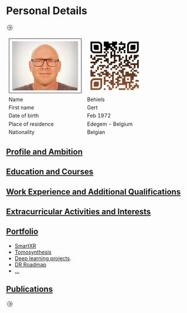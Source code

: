 # Personal Details 

<a href="Ambition.html"><img src="images/next.png" width="20" height="20"></a>

<table class="tg">
<thead>
  <tr>
    <td class="tg-73oq"><a href="https://gearlux.github.io/"><img src="images/Profile.png" width="200" height="150"></a></td>
    <td class="tg-73oq"><a href="https://gearlux.github.io/">
                        <img src="images/qr-code.png" width="150" height="150"></a></td>
  </tr>
  <tr>
    <td class="tg-73oq">Name</td>
    <td class="tg-73oq">Behiels</td>
  </tr>
  <tr>
    <td class="tg-73oq">First name</td>
    <td class="tg-73oq">Gert</td>
  </tr>
  <tr>
    <td class="tg-73oq">Date of birth</td>
    <td class="tg-73oq">Feb 1972</td>
  </tr>
  <tr>
    <td class="tg-73oq">Place of residence</td>
    <td class="tg-73oq">Edegem - Belgium</td>
  </tr>
  <tr>
    <td class="tg-73oq">Nationality</td>
    <td class="tg-73oq">Belgian</td>
  </tr>
</thead>
</table>

## [Profile and Ambition](Ambition.md)
## [Education and Courses](Education.md)
## [Work Experience and Additional Qualifications](Work.md)
## [Extracurricular Activities and Interests](Extra.md)
## [Portfolio](Portfolio.md)
- [SmartXR](Portfolio.md#smartxr)
- [Tomosynthesis](Portfolio.md#tomosynthesis)
- [Deep learning projects](Portfolio.md#deep-learning-projects).
- [DR Roadmap](Portfolio.md#dr-roadmap)
- [...](Portfolio.md#full-leg-full-spine)

## [Publications](Publications.md)

<a href="Ambition.html"><img src="images/next.png" width="20" height="20"></a>
